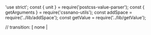 'use strict';
const { unit } = require('postcss-value-parser');
const { getArguments } = require('cssnano-utils');
const addSpace = require('../lib/addSpace');
const getValue = require('../lib/getValue');

// transition: [ none |